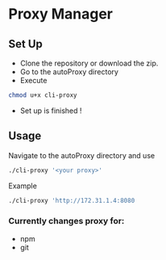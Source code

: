 # Proxy Manager



## Set Up

* Clone the repository or download the zip.
* Go to the autoProxy directory
* Execute 
```bash 
chmod u+x cli-proxy
```
* Set up is finished !
## Usage

Navigate to the autoProxy directory and use 
```bash 
./cli-proxy '<your proxy>'
```

Example
```bash
./cli-proxy 'http://172.31.1.4:8080
```
### Currently changes proxy for:
* npm
* git
